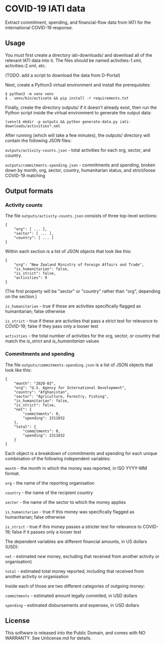 COVID-19 IATI data
==================

Extract commitment, spending, and financial-flow data from IATI for the international COVID-19 response.

## Usage

You must first create a directory iati-downloads/ and download all of the relevant IATI data into it. The files should be named activities-1.xml, activities-2.xml, etc.

(TODO: add a script to download the data from D-Portal)

Next, create a Python3 virtual environment and install the prerequisites:

```
$ python3 -m venv venv
$ . venv/bin/activate && pip install -r requirements.txt
```

Finally, create the directory outputs/ if it doesn't already exist, then run the Python script inside the virtual environment to generate the output data:

```
(venv)$ mkdir -p outputs && python generate-data.py iati-downloads/activities*.xml
```

After running (which will take a few minutes), the outputs/ directory will contain the following JSON files:

``outputs/activity-counts.json`` - total activities for each org, sector, and country.

``outputs/commitments-spending.json`` - commitments and spending, broken down by month, org, sector, country, humanitarian status, and strict/loose COVID-19 matching

## Output formats

### Activity counts

The file ``outputs/activity-counts.json`` consists of three top-level sections:

```
{
    "org": [ ... ],
    "sector": [ ... ],
    "country": [ ... ]
}
```

Within each section is a list of JSON objects that look like this:

```
{
    "org": "New Zealand Ministry of Foreign Affairs and Trade",
    "is_humanitarian": false,
    "is_strict": false,
    "activities": 9
}
```

(The first property will be "sector" or "country" rather than "org", depending on the section.)

``is_humanitarian`` - true if these are activities specifically flagged as humanitarian; false otherwise

``is_strict`` - true if these are activities that pass a strict test for relevance to COVID-19; false if they pass only a looser test

``activities`` - the total number of activities for the org, sector, or country that match the _is\_strict_ and _is\_humanitarian_ values


### Commitments and spending

The file ``outputs/commitments-spending.json`` is a list of JSON objects that look like this:

```
{
    "month": "2020-03",
    "org": "U.S. Agency for International Development",
    "country": "Afghanistan",
    "sector": "Agriculture, Forestry, Fishing",
    "is_humanitarian": false,
    "is_strict": false,
    "net": {
        "commitments": 0,
        "spending": 2311832
    },
    "total": {
        "commitments": 0,
        "spending": 2311832
    }
}
```

Each object is a breakdown of commitments and spending for each unique combination of the following independent variables:

``month`` - the month in which the money was reported, in ISO YYYY-MM format.

``org`` - the name of the reporting organisation

``country`` - the name of the recipient country

``sector`` - the name of the sector to which the money applies

``is_humanitarian`` - true if this money was specifically flagged as humanitarian; false otherwise

``is_strict`` - true if this money passes a stricter test for relevance to COVID-19; false if it passes only a looser test

The dependent variables are different financial amounts, in US dollars (USD):

``net`` - estimated _new_ money, excluding that received from another activity or organisation)

``total`` - estimated total money reported, including that received from another activity or organisation

Inside each of those are two different categories of outgoing money:

``commitments`` - estimated amount legally commited, in USD dollars

``spending`` - estimated disbursements and expenses, in USD dollars

## License

This software is released into the Public Domain, and comes with NO WARRANTY. See Unlicense.md for details.


